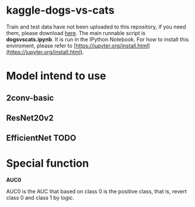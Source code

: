 # kaggle-dogs-vs-cats

Train and test data have not been uploaded to this repository, if you need them, please download [here](https://www.kaggle.com/c/dogs-vs-cats-redux-kernels-edition/data).
The main runnable script is **dogsvscats.ipynb**. It is run in the IPython Notebook. For how to install this enviroment, please refer to [https://jupyter.org/install.html](https://jupyter.org/install.html).

# Model intend to use

## 2conv-basic

## ResNet20v2

## EfficientNet TODO

# Special function

**AUC0**

AUC0 is the AUC that based on class 0 is the positive class, that is, revert class 0 and class 1 by logic.
